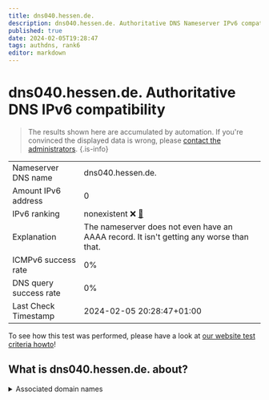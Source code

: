 ```yaml
---
title: dns040.hessen.de.
description: dns040.hessen.de. Authoritative DNS Nameserver IPv6 compatibility
published: true
date: 2024-02-05T19:28:47
tags: authdns, rank6
editor: markdown
---
```


# dns040.hessen.de. Authoritative DNS IPv6 compatibility

> The results shown here are accumulated by automation. If you're convinced the displayed data is wrong, please [contact the administrators](/howto/chat). 
{.is-info}




|   |   |
| - | - |
| Nameserver DNS name | dns040.hessen.de.
| Amount IPv6 address | 0
| IPv6 ranking | nonexistent :x: [🔗](/howto/ranking) |
| Explanation | The nameserver does not even have an AAAA record. It isn't getting any worse than that. |
| ICMPv6 success rate | 0%|
| DNS query success rate | 0% |
| Last Check Timestamp | 2024-02-05 20:28:47+01:00 |

To see how this test was performed, please have a look at [our website test criteria howto](/howto/testcriteria/authdns)!


## What is dns040.hessen.de. about?






<details>
<summary>Associated domain names</summary>

www.hessen.de

</details>

